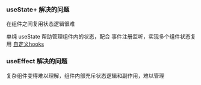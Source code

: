 

### useState+ 解决的问题

在组件之间复用状态逻辑很难

单纯 useState 帮助管理组件内的状态，配合 事件注册监听，实现多个组件状态复用
[自定义hooks](https://zh-hans.reactjs.org/docs/hooks-custom.html)


### useEffect 解决的问题

复杂组件变得难以理解，组件内部充斥状态逻辑和副作用，难以管理

